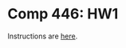 Comp 446: HW1
====

Instructions are [here](https://docs.google.com/document/d/1rF5pmxXnqNsXP4I8QS0Jn7VbKo8_7tijy-4tqVGc68Y/edit?usp=sharing).
